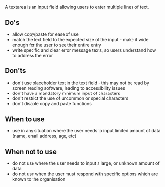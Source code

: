 A textarea is an input field allowing users to enter multiple lines of text.

## Do's

- allow copy/paste for ease of use
- match the text field to the expected size of the input - make it wide enough for the user to see their entire entry
- write specific and clear error message texts, so users understand how to address the error

## Don'ts

- don't use placeholder text in the text field - this may not be read by screen reading software, leading to accessibility issues
- don't have a mandatory minimum input of characters
- don't restrict the use of uncommon or special characters
- don't disable copy and paste functions

## When to use

- use in any situation where the user needs to input limited amount of data (name, email address, age, etc)

## When not to use

- do not use where the user needs to input a large, or unknown amount of data
- do not use when the user must respond with specific options which are known to the organisation

